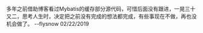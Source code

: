 多年之前借助博客看过Mybatis的缓存部分源代码，可惜后面没有跟进，一晃三十又二，思考人生时，决定把之前没有完成的想法都完成，有些事现在不做，再也没机会做了。 --flysnow 02/22/2019
